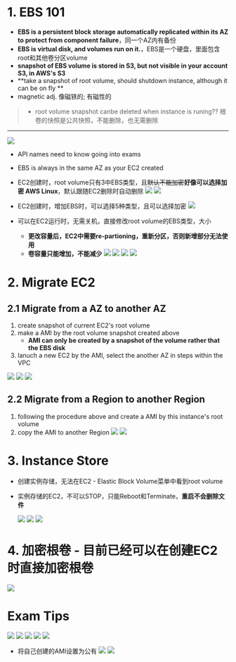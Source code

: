 # 1. EBS 101

- **EBS is a persistent block storage automatically replicated within its AZ to protect from component failure**，同一个AZ内有备份
- **EBS is virtual disk, and volumes run on it.**，EBS是一个硬盘，里面包含root和其他卷分区volume
- **snapshot of EBS volume is stored in S3, but not visible in your account S3, in AWS's S3**
- **take a snapshot of root volume, should shutdown instance, although it can be on fly **
- magnetic adj.	像磁铁的; 有磁性的

> - root volume snapshot canbe deleted when instance is runing?? 根卷的快照是公共快照，不能删除，也无需删除

-----

![](https://i.loli.net/2019/06/15/5d049f6d89bc291836.png)

- API names need to know going into exams
- EBS is always in the same AZ as your EC2 created
- EC2创建时，root volume只有3中EBS类型，且~~默认不能加密~~**好像可以选择加密 AWS Linux**，默认跟随EC2删除时自动删除
  ![](https://i.loli.net/2019/06/15/5d04a26a46d6658295.png)
  ![](https://i.loli.net/2019/06/15/5d04a2e2b002e32022.png)
  
- EC2创建时，增加EBS时，可以选择5种类型，且可以选择加密
  ![](https://i.loli.net/2019/06/15/5d04a26a5199917336.png)

- 可以在EC2运行时，无需关机，直接修改root volume的EBS类型，大小
  - **更改容量后，EC2中需要re-partioning，重新分区，否则新增部分无法使用**
  - **卷容量只能增加，不能减少**
  ![](https://i.loli.net/2019/06/24/5d104043e384370675.png)
  ![](https://i.loli.net/2019/06/15/5d04a54f5d01227514.png)
  ![](https://i.loli.net/2019/06/15/5d04a6557abbf10969.png)
  ![](https://i.loli.net/2019/06/15/5d04a65a3cdbb46427.png)

# 2. Migrate EC2 
## 2.1 Migrate from a AZ to another AZ
1. create snapshot of current EC2's root volume
2. make a AMI by the root volume snapshot created above
    - **AMI can only be created by a snapshot of the volume rather that the EBS disk**
3. lanuch a new EC2 by the AMI, select the another AZ in steps within the VPC

  ![](https://i.loli.net/2019/06/15/5d04a8746e38e79790.png)
  ![](https://i.loli.net/2019/06/15/5d04a8794276696828.png)
  ![](https://i.loli.net/2019/06/15/5d04a8b1945e132139.png)
## 2.2 Migrate from a Region to another Region
1. following the procedure above and create a AMI by this instance's root volume
2. copy the AMI to another Region
  ![](https://i.loli.net/2019/06/15/5d04aa24a55e384669.png)
  ![](https://i.loli.net/2019/06/15/5d04aa28a64b386048.png)

# 3. Instance Store

- 创建实例存储，无法在EC2 - Elastic Block Volume菜单中看到root volume
- 实例存储的EC2，不可以STOP，只能Reboot和Terminate，**重启不会删除文件**

  ![](https://i.loli.net/2019/06/15/5d04b165e61ca85313.png)
  ![](https://i.loli.net/2019/06/15/5d04b16b7f7fa15880.png)
  ![](https://i.loli.net/2019/06/15/5d04b170ba48096652.png)


# 4. 加密根卷 - 目前已经可以在创建EC2时直接加密根卷

![](https://i.loli.net/2019/06/15/5d04e7f9aeb1610554.png)



# Exam Tips
![](https://i.loli.net/2019/06/15/5d04ac9b376b225607.png)
![](https://i.loli.net/2019/06/15/5d04ac9e1501f14156.png)
![](https://i.loli.net/2019/06/15/5d04aca1e346968600.png)
![](https://i.loli.net/2019/06/15/5d04b175a161342740.png)
![](https://i.loli.net/2019/06/15/5d04e7f564c0840150.png)
  - 将自己创建的AMI设置为公有
    ![](https://i.loli.net/2019/06/15/5d04e9894e62026752.png)
    ![](https://i.loli.net/2019/06/15/5d04e9c98e9c299110.png)
